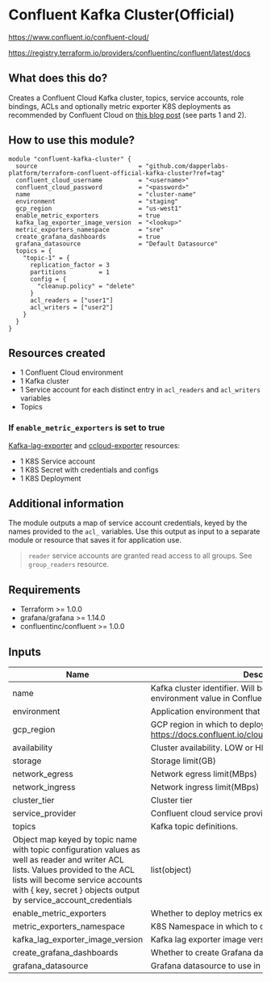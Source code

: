 # Confluent Kafka Cluster(Official)

https://www.confluent.io/confluent-cloud/

https://registry.terraform.io/providers/confluentinc/confluent/latest/docs

## What does this do?

Creates a Confluent Cloud Kafka cluster, topics, service accounts, role bindings, ACLs and optionally metric exporter K8S deployments as recommended by Confluent Cloud on [this blog post](https://www.confluent.io/blog/monitor-kafka-clusters-with-prometheus-grafana-and-confluent/) (see parts 1 and 2).

## How to use this module?

```hcl
module "confluent-kafka-cluster" {
  source                            = "github.com/dapperlabs-platform/terraform-confluent-official-kafka-cluster?ref=tag"
  confluent_cloud_username          = "<username>"
  confluent_cloud_password          = "<password>"
  name                              = "cluster-name"
  environment                       = "staging"
  gcp_region                        = "us-west1"
  enable_metric_exporters           = true
  kafka_lag_exporter_image_version  = "<lookup>"
  metric_exporters_namespace        = "sre"
  create_grafana_dashboards         = true
  grafana_datasource                = "Default Datasource"
  topics = {
    "topic-1" = {
      replication_factor = 3
      partitions         = 1
      config = {
        "cleanup.policy" = "delete"
      }
      acl_readers = ["user1"]
      acl_writers = ["user2"]
    }
  }
}
```

## Resources created

- 1 Confluent Cloud environment
- 1 Kafka cluster
- 1 Service account for each distinct entry in `acl_readers` and `acl_writers` variables
- Topics

### If `enable_metric_exporters` is set to true

[Kafka-lag-exporter](https://github.com/seglo/kafka-lag-exporter) and [ccloud-exporter](https://github.com/Dabz/ccloudexporter) resources:

- 1 K8S Service account
- 1 K8S Secret with credentials and configs
- 1 K8S Deployment

## Additional information

The module outputs a map of service account credentials, keyed by the names provided to the `acl_` variables. Use this output as input to a separate module or resource that saves it for application use.

> `reader` service accounts are granted read access to all groups. See `group_readers` resource.

## Requirements

- Terraform >= 1.0.0
- grafana/grafana >= 1.14.0
- confluentinc/confluent >= 1.0.0

## Inputs

| Name                                                                                                                                                                                                                                    | Description                                                                                                  | Type   | Default | Required |
| --------------------------------------------------------------------------------------------------------------------------------------------------------------------------------------------------------------------------------------- | ------------------------------------------------------------------------------------------------------------ | ------ | ------- | :------: |
| name                                                                                                                                                                                                                                    | Kafka cluster identifier. Will be prepended by the environment value in Confluent cloud                      | string |         |    x     |
| environment                                                                                                                                                                                                                             | Application environment that uses the cluster                                                                | string |         |    x     |
| gcp_region                                                                                                                                                                                                                              | GCP region in which to deploy the cluster. See https://docs.confluent.io/cloud/current/clusters/regions.html | string |         |    x     |
| availability                                                                                                                                                                                                                            | Cluster availability. LOW or HIGH                                                                            | string | LOW     |          |
| storage                                                                                                                                                                                                                                 | Storage limit(GB)                                                                                            | number | 5000    |          |
| network_egress                                                                                                                                                                                                                          | Network egress limit(MBps)                                                                                   | number | 100     |          |
| network_ingress                                                                                                                                                                                                                         | Network ingress limit(MBps)                                                                                  | number | 100     |          |
| cluster_tier                                                                                                                                                                                                                            | Cluster tier                                                                                                 | string | BASIC   |          |
| service_provider                                                                                                                                                                                                                        | Confluent cloud service provider. AWS, GCP, Azure                                                            | string | GCP     |          |
| topics                                                                                                                                                                                                                                  | Kafka topic definitions.                                                                                     |
| Object map keyed by topic name with topic configuration values as well as reader and writer ACL lists. Values provided to the ACL lists will become service accounts with { key, secret } objects output by service_account_credentials | list(object)                                                                                                 |        | x       |
| enable_metric_exporters                                                                                                                                                                                                                 | Whether to deploy metrics exporters                                                                          | bool   |         |  false   |
| metric_exporters_namespace                                                                                                                                                                                                              | K8S Namespace in which to deploy metrics exporters                                                           | string |         |   sre    |
| kafka_lag_exporter_image_version                                                                                                                                                                                                        | Kafka lag exporter image version                                                                             | string |         |          |
| create_grafana_dashboards                                                                                                                                                                                                               | Whether to create Grafana dashboards                                                                         | bool   |         |  false   |
| grafana_datasource                                                                                                                                                                                                                      | Grafana datasource to use in dashboards                                                                      | string |         |   null   |